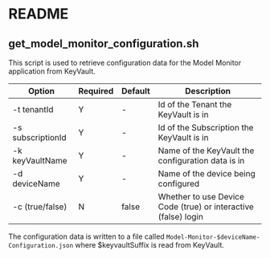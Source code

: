 # README

## get_model_monitor_configuration.sh

This script is used to retrieve configuration data for the Model Monitor application from KeyVault.

| Option | Required | Default | Description |
|--------|----------|---------|-------------|
| -t tenantId | Y | - | Id of the Tenant the KeyVault is in |
| -s subscriptionId | Y | - | Id of the Subscription the KeyVault is in |
| -k keyVaultName | Y | - | Name of the KeyVault the configuration data is in |
| -d deviceName | Y | - | Name of the device being configured |
| -c (true/false) | N | false | Whether to use Device Code (true) or interactive (false) login |

The configuration data is written to a file called `Model-Monitor-$deviceName-Configuration.json` where $keyvaultSuffix is read from KeyVault.



